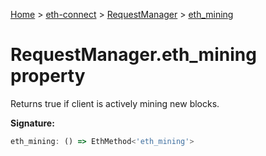 [Home](./index) &gt; [eth-connect](./eth-connect.md) &gt; [RequestManager](./eth-connect.requestmanager.md) &gt; [eth\_mining](./eth-connect.requestmanager.eth_mining.md)

# RequestManager.eth\_mining property

Returns true if client is actively mining new blocks.

**Signature:**
```javascript
eth_mining: () => EthMethod<'eth_mining'>
```
